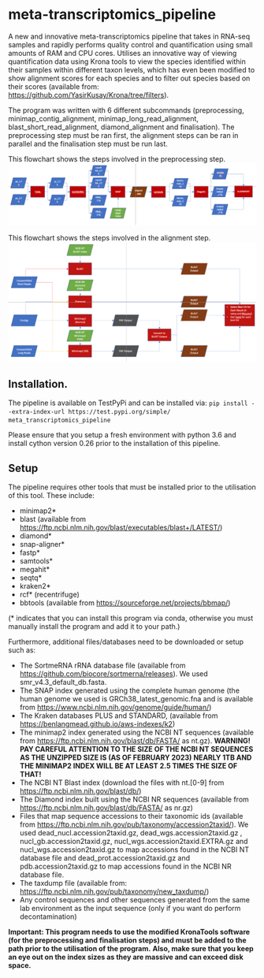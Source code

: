 # meta-transcriptomics_pipeline

A new and innovative meta-transcriptomics pipeline that takes in RNA-seq samples and rapidly performs quality control and quantification using small amounts of RAM and CPU cores. Utilises an innovative way of viewing quantification data using Krona tools to view the species identified within their samples within different taxon levels, which has even been modified to show alignment scores for each species and to filter out species based on their scores (available from: https://github.com/YasirKusay/Krona/tree/filters).

The program was written with 6 different subcommands (preprocessing, minimap_contig_alignment, minimap_long_read_alignment, blast_short_read_alignment, diamond_alignment and finalisation). The preprocessing step must be ran first, the alignment steps can be ran in parallel and the finalisation step must be run last.

This flowchart shows the steps involved in the preprocessing step.
![Alt text](diagrams/preprocessing.png "Preprocessing workflow")

This flowchart shows the steps involved in the alignment step.
![Alt text](diagrams/alignment.png "Alignment workflow")

## Installation.

The pipeline is available on TestPyPi and can be installed via: `pip install --extra-index-url https://test.pypi.org/simple/ meta_transcriptomics_pipeline`

Please ensure that you setup a fresh environment with python 3.6 and install cython version 0.26 prior to the installation of this pipeline.

## Setup

The pipeline requires other tools that must be installed prior to the utilisation of this tool. These include:
* minimap2*
* blast (available from https://ftp.ncbi.nlm.nih.gov/blast/executables/blast+/LATEST/)
* diamond*
* snap-aligner*
* fastp*
* samtools*
* megahit*
* seqtq*
* kraken2*
* rcf* (recentrifuge)
* bbtools (available from https://sourceforge.net/projects/bbmap/)

(\* indicates that you can install this program via conda, otherwise you must manually install the program and add it to your path.)

Furthermore, additional files/databases need to be downloaded or setup such as:
* The SortmeRNA rRNA database file (available from https://github.com/biocore/sortmerna/releases). We used smr_v4.3_default_db.fasta.
* The SNAP index generated using the complete human genome (the human genome we used is GRCh38_latest_genomic.fna and is available from https://www.ncbi.nlm.nih.gov/genome/guide/human/)
* The Kraken databases PLUS and STANDARD, (available from https://benlangmead.github.io/aws-indexes/k2)
* The minimap2 index generated using the NCBI NT sequences (available from https://ftp.ncbi.nlm.nih.gov/blast/db/FASTA/ as nt.gz). **WARNING! PAY CAREFUL ATTENTION TO THE SIZE OF THE NCBI NT SEQUENCES AS THE UNZIPPED SIZE IS (AS OF FEBRUARY 2023) NEARLY 1TB AND THE MINIMAP2 INDEX WILL BE AT LEAST 2.5 TIMES THE SIZE OF THAT!**
* The NCBI NT Blast index (download the files with nt.[0-9] from https://ftp.ncbi.nlm.nih.gov/blast/db/)
* The Diamond index built using the NCBI NR sequences (available from https://ftp.ncbi.nlm.nih.gov/blast/db/FASTA/ as nr.gz)
* Files that map sequence accessions to their taxonomic ids (available from https://ftp.ncbi.nlm.nih.gov/pub/taxonomy/accession2taxid/). We used dead_nucl.accession2taxid.gz, dead_wgs.accession2taxid.gz , nucl_gb.accession2taxid.gz, nucl_wgs.accession2taxid.EXTRA.gz and nucl_wgs.accession2taxid.gz to map accessions found in the NCBI NT database file and dead_prot.accession2taxid.gz and pdb.accession2taxid.gz to map accessions found in the NCBI NR database file.
* The taxdump file (available from: https://ftp.ncbi.nlm.nih.gov/pub/taxonomy/new_taxdump/) 
* Any control sequences and other sequences generated from the same lab environment as the input sequence (only if you want do perform decontamination)

**Important: This program needs to use the modified KronaTools software (for the preprocessing and finalisation steps) and must be added to the path prior to the utilisation of the program.**
**Also, make sure that you keep an eye out on the index sizes as they are massive and can exceed disk space.**